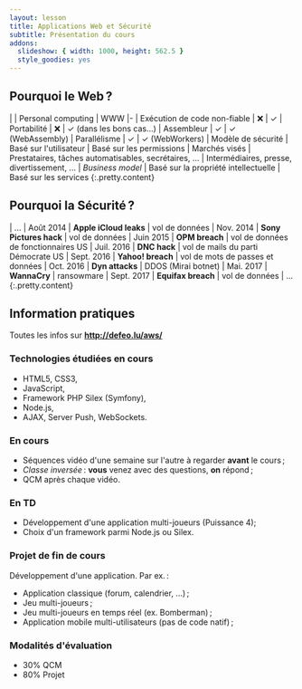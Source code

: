 ```yaml
---
layout: lesson
title: Applications Web et Sécurité
subtitle: Présentation du cours
addons:
  slideshow: { width: 1000, height: 562.5 }
  style_goodies: yes
---
```


<section>

## Pourquoi le Web ?

| | Personal computing | WWW
|-
| Exécution de code non-fiable  | ❌ | ✓
| Portabilité | ❌ | ✓ (dans les bons cas...)
| Assembleur | ✓ | ✓ (WebAssembly)
| Parallélisme | ✓ | ✓ (WebWorkers)
| Modèle de sécurité | Basé sur l'utilisateur | Basé sur les permissions
| Marchés visés | Prestataires, tâches automatisables, secrétaires, ... | Intermédiaires, presse, divertissement, ...
| *Business model* | Basé sur la propriété intellectuelle | Basé sur les services
{:.pretty.content}

</section>
<section>

## Pourquoi la Sécurité ?

| ...
| Août 2014 | **Apple iCloud leaks** | vol de données
| Nov. 2014 | **Sony Pictures hack** | vol de données
| Juin 2015 | **OPM breach** | vol de données de fonctionnaires US
| Juil. 2016 | **DNC hack** | vol de mails du parti Démocrate US
| Sept. 2016 | **Yahoo! breach** | vol de mots de passes et données
| Oct. 2016 | **Dyn attacks** | DDOS (Mirai botnet)
| Mai. 2017 | **WannaCry** | ransowmare
| Sept. 2017 | **Equifax breach** | vol de données
| ...
{:.pretty.content}

</section>
<section>

## Information pratiques

Toutes les infos sur **<http://defeo.lu/aws/>**

### Technologies étudiées en cours

- HTML5, CSS3,
- JavaScript,
- Framework PHP Silex (Symfony),
- Node.js,
- AJAX, Server Push, WebSockets.

### En cours

- Séquences vidéo d'une semaine sur l'autre à regarder **avant** le
  cours ;
- *Classe inversée* : **vous** venez avec des questions, **on** répond ;
- QCM après chaque vidéo.

</section>
<section>

### En TD

- Développement d'une application multi-joueurs (Puissance 4);
- Choix d'un framework parmi Node.js ou Silex.

### Projet de fin de cours

Développement d'une application. Par ex. :

- Application classique (forum, calendrier, ...) ;
- Jeu multi-joueurs ;
- Jeu multi-joueurs en temps réel (ex. Bomberman) ;
- Application mobile multi-utilisateurs (pas de code natif) ;

### Modalités d'évaluation

- 30% QCM
- 80% Projet

</section>
